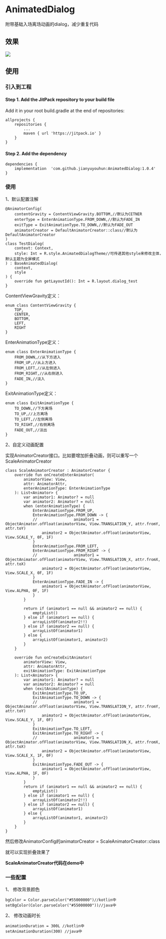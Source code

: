 # AnimatedDialog

附带基础入场离场动画的dialog，减少重复代码

## 效果 ##

<img src="GIF.gif"/>

## 使用 ##

### 引入到工程 ###

#### Step 1. Add the JitPack repository to your build file

Add it in your root build.gradle at the end of repositories:

	allprojects {
		repositories {
			...
			maven { url 'https://jitpack.io' }
		}
	}

#### Step 2. Add the dependency ####

	dependencies {
    	implementation  'com.github.jianyuyouhun:AnimatedDialog:1.0.4'
	}

### 使用 ###

1、默认配置注解 

	@AnimatorConfig(
	    contentGravity = ContentViewGravity.BOTTOM,//默认为CETNER
	    enterType = EnterAnimationType.FROM_DOWN,//默认为FADE_IN
	    exitType = ExitAnimationType.TO_DOWN,//默认为FADE_OUT
		animatorCreator = DefaultAnimatorCreator::class//默认为DefaultAnimatorCreator
	)
	class TestDialog(
	    context: Context,
	    style: Int = R.style.AnimatedDialogTheme//可传递其他style来修改主体，默认主题为全屏模式
	) : BaseAnimatedDialog(
	    context,
	    style
	) {
	    override fun getLayoutId(): Int = R.layout.dialog_test
	}

ContentViewGravity定义：
	
	
    enum class ContentViewGravity {
        TOP,
        CENTER,
        BOTTOM,
        LEFT,
        RIGHT
    }

EnterAnimationType定义：

    enum class EnterAnimationType {
        FROM_DOWN,//从下方进入
        FROM_UP,//从上方进入
        FROM_LEFT,//从左侧进入
        FROM_RIGHT,//从右侧进入
        FADE_IN,//淡入
    }

ExitAnimationType定义：

    enum class ExitAnimationType {
        TO_DOWN,//下方离场
        TO_UP,//上方离场
        TO_LEFT,//左侧离场
        TO_RIGHT,//右侧离场
        FADE_OUT,//淡出
    }

2、自定义动画配置

实现AnimatorCreator接口。比如要增加折叠动画，则可以重写一个ScaleAnimatorCreator

	class ScaleAnimatorCreator : AnimatorCreator {
	    override fun onCreateEnterAnimator(
	        animatorView: View,
	        attr: AnimatorAttr,
	        enterAnimationType: EnterAnimationType
	    ): List<Animator> {
	        var animator1: Animator? = null
	        var animator2: Animator? = null
	        when (enterAnimationType) {
	            EnterAnimationType.FROM_UP,
	            EnterAnimationType.FROM_DOWN -> {
				//                animator1 = ObjectAnimator.ofFloat(animatorView, View.TRANSLATION_Y, attr.fromY, attr.toY)
	                animator2 = ObjectAnimator.ofFloat(animatorView, View.SCALE_Y, 0F, 1F)
	            }
	            EnterAnimationType.FROM_LEFT,
	            EnterAnimationType.FROM_RIGHT -> {
				//                animator1 = ObjectAnimator.ofFloat(animatorView, View.TRANSLATION_X, attr.fromX, attr.toX)
	                animator2 = ObjectAnimator.ofFloat(animatorView, View.SCALE_X, 0F, 1F)
	            }
	            EnterAnimationType.FADE_IN -> {
	                animator1 = ObjectAnimator.ofFloat(animatorView, View.ALPHA, 0F, 1F)
	            }
	        }
	
	        return if (animator1 == null && animator2 == null) {
	            emptyList()
	        } else if (animator1 == null) {
	            arrayListOf(animator2!!)
	        } else if (animator2 == null) {
	            arrayListOf(animator1)
	        } else {
	            arrayListOf(animator1, animator2)
	        }
	    }
	
	    override fun onCreateExitAnimator(
	        animatorView: View,
	        attr: AnimatorAttr,
	        exitAnimationType: ExitAnimationType
	    ): List<Animator> {
	        var animator1: Animator? = null
	        var animator2: Animator? = null
	        when (exitAnimationType) {
	            ExitAnimationType.TO_UP,
	            ExitAnimationType.TO_DOWN -> {
				//                animator1 = ObjectAnimator.ofFloat(animatorView, View.TRANSLATION_Y, attr.fromY, attr.toY)
	                animator2 = ObjectAnimator.ofFloat(animatorView, View.SCALE_Y, 1F, 0F)
	            }
	            ExitAnimationType.TO_LEFT,
	            ExitAnimationType.TO_RIGHT -> {
				//                animator1 = ObjectAnimator.ofFloat(animatorView, View.TRANSLATION_X, attr.fromX, attr.toX)
	                animator2 = ObjectAnimator.ofFloat(animatorView, View.SCALE_X, 1F, 0F)
	            }
	            ExitAnimationType.FADE_OUT -> {
	                animator1 = ObjectAnimator.ofFloat(animatorView, View.ALPHA, 1F, 0F)
	            }
	        }
	        return if (animator1 == null && animator2 == null) {
	            emptyList()
	        } else if (animator1 == null) {
	            arrayListOf(animator2!!)
	        } else if (animator2 == null) {
	            arrayListOf(animator1)
	        } else {
	            arrayListOf(animator1, animator2)
	        }
	    }
	}

然后修改AnimatorConfig的animatorCreator = ScaleAnimatorCreator::class

就可以实现折叠效果了

**ScaleAnimatorCreator代码在demo中**

### 一些配置 ###

1、 修改背景颜色

	bgColor = Color.parseColor("#55000000")//kotlin中
	setBgColor(Color.parseColor("#55000000"))//java中

2、 修改动画时长

	animationDuration = 300L //kotlin中
	setAnimationDuration(300) //java中
